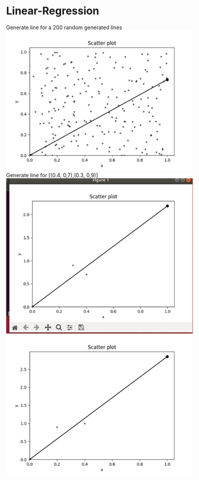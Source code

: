 # Linear-Regression
Generate line for a 200 random generated lines <br>
![Fractal Image](https://github.com/nikkaramessinis/Linear-Regression/blob/master/Figure_1.png)
<br>Generate line for [(0.4, 0,7),(0.3, 0,9)]<br>
![Fractal Image](https://github.com/nikkaramessinis/Linear-Regression/blob/master/Figure_2.png)
![Fractal Image](https://github.com/nikkaramessinis/Linear-Regression/blob/master/Figure_3.png)
